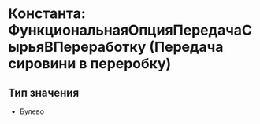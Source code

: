 ﻿# Константа: ФункциональнаяОпцияПередачаСырьяВПереработку (Передача сировини в переробку)

## Тип значения

- Булево

